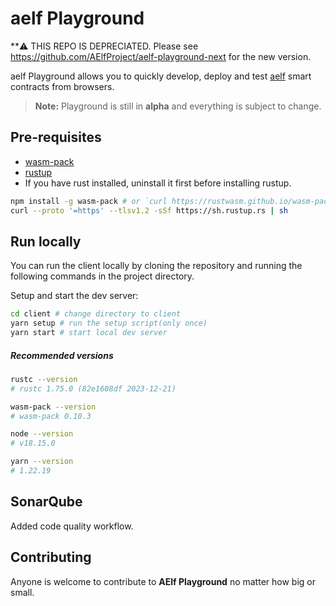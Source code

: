 # aelf Playground

**⚠️ THIS REPO IS DEPRECIATED. Please see https://github.com/AElfProject/aelf-playground-next for the new version. 

aelf Playground allows you to quickly develop, deploy and test [aelf](https://docs.aelf.com) smart contracts from browsers.

> **Note:** Playground is still in **alpha** and everything is subject to change.

## Pre-requisites

- [wasm-pack](https://rustwasm.github.io/wasm-pack/installer/)
- [rustup](https://rustup.rs/)
- If you have rust installed, uninstall it first before installing rustup.

```sh
npm install -g wasm-pack # or `curl https://rustwasm.github.io/wasm-pack/installer/init.sh -sSf | sh`
curl --proto '=https' --tlsv1.2 -sSf https://sh.rustup.rs | sh
```

## Run locally

You can run the client locally by cloning the repository and running the following commands in the project directory.

Setup and start the dev server:

```sh
cd client # change directory to client
yarn setup # run the setup script(only once)
yarn start # start local dev server
```

##### Recommended versions

```sh
rustc --version
# rustc 1.75.0 (82e1608df 2023-12-21)

wasm-pack --version
# wasm-pack 0.10.3

node --version
# v18.15.0

yarn --version
# 1.22.19
```

## SonarQube

Added code quality workflow.

## Contributing

Anyone is welcome to contribute to **AElf Playground** no matter how big or small.
